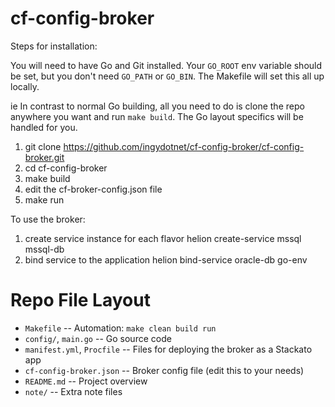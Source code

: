 # cf-config-broker

Steps for installation:

You will need to have Go and Git installed. Your `GO_ROOT` env variable should
be set, but you don't need `GO_PATH` or `GO_BIN`. The Makefile will set this
all up locally.

ie In contrast to normal Go building, all you need to do is clone the repo
anywhere you want and run `make build`. The Go layout specifics will be
handled for you.

1. git clone https://github.com/ingydotnet/cf-config-broker/cf-config-broker.git
2. cd cf-config-broker
3. make build
4. edit the cf-broker-config.json file
4. make run

To use the broker:

1. create service instance for each flavor
   helion create-service mssql mssql-db
2. bind service to the application
   helion bind-service oracle-db go-env

# Repo File Layout

* `Makefile` -- Automation: `make clean build run`
* `config/`, `main.go` -- Go source code
* `manifest.yml`, `Procfile` -- Files for deploying the broker as a Stackato app
* `cf-config-broker.json` -- Broker config file (edit this to your needs)
* `README.md` -- Project overview
* `note/` -- Extra note files
